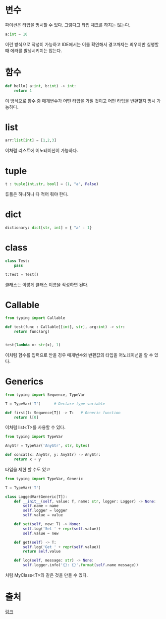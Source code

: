 
# 변수

파이썬은 타입을 명시할 수 있다.
그렇다고 타입 체크를 하지는 않는다.
```python
a:int = 10
```
이런 방식으로 작성이 가능하고 IDE에서는 이를 확인해서 경고까지는 띄우지만 실행할 때 에러를 발생시키지는 않는다.

# 함수

```python
def hello( a:int, b:int) -> int:
	return 1
```
이 방식으로 함수 중 매개변수가 어떤 타입을 가질 것이고 어떤 타입을 반환할지 명시 가능하다.

# list
```python
arr:list[int] = [1,2,3]
```
이처럼 리스트에 어노테이션이 가능하다.

# tuple
```python
t : tuple[int,str, bool] = (1, "a", False)
```
튜플은 하나하나 다 적어 줘야 한다.

# dict
```python
dictionary: dict[str, int] = { "a" : 1}
```

# class
```python
class Test:
	pass

t:Test = Test()
```
클래스는 이렇게 클래스 이름을 작성하면 된다.

# Callable
```python
from typing import Callable

def test(func : Callable[[int], str], arg:int) -> str:
	return func(arg)


test(lambda x: str(x), 1)
```
이처럼 함수를 입력으로 받을 경우 매개변수와 반환값의 타입을 어노테이션을 할 수 있다.

# Generics
```python
from typing import Sequence, TypeVar

T = TypeVar('T')      # Declare type variable

def first(l: Sequence[T]) -> T:   # Generic function
    return l[0]
```
이처럼 list\<T\>를 사용할 수 있다.

```python
from typing import TypeVar

AnyStr = TypeVar('AnyStr', str, bytes)

def concat(x: AnyStr, y: AnyStr) -> AnyStr:
    return x + y
```
타입을 제한 할 수도 있고

```python
from typing import TypeVar, Generic

T = TypeVar('T')

class LoggedVar(Generic[T]):
    def __init__(self, value: T, name: str, logger: Logger) -> None:
        self.name = name
        self.logger = logger
        self.value = value

    def set(self, new: T) -> None:
        self.log('Set ' + repr(self.value))
        self.value = new

    def get(self) -> T:
        self.log('Get ' + repr(self.value))
        return self.value

    def log(self, message: str) -> None:
        self.logger.info('{}: {}'.format(self.name message))
```
처럼 MyClass\<T\>와 같은 것을 만들 수 있다.

# 출처
[링크](https://engineer-mole.tistory.com/182)